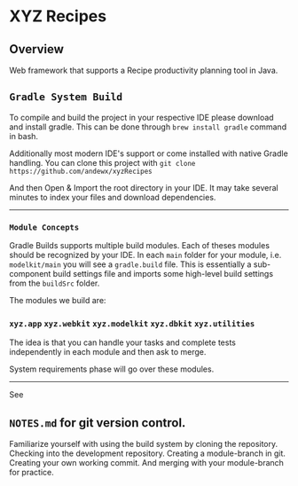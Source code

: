 # XYZ Recipes
## Overview
Web framework that supports a Recipe productivity planning tool in Java.

## ``Gradle System Build``

To compile and build the project in your respective IDE please download and install gradle. This can be done through
```brew install gradle``` command in bash. 

Additionally most modern IDE's support or come installed with native Gradle handling. You can clone this project with
```git clone https://github.com/andewx/xyzRecipes```

And then Open & Import the root directory in your IDE. It may take several minutes to index your files and download dependencies. 

---
### ``Module Concepts``

Gradle Builds supports multiple build modules. Each of theses modules should be recognized by your IDE. In each ``main`` folder for your module, i.e. ``modelkit/main`` you will see a ``gradle.build`` file. This is essentially a sub-component build settings file and imports some high-level build settings from the ``buildSrc`` folder. 

The modules we build are: 

### ``xyz.app`` ``xyz.webkit`` ``xyz.modelkit`` ``xyz.dbkit`` ``xyz.utilities``

The idea is that you can handle your tasks and complete tests independently in each module and then ask to merge.

System requirements phase will go over these modules. 

---
See 

## ``NOTES.md`` for git version control. 

Familiarize yourself with using the build system by cloning the repository. Checking into the development repository. Creating a module-branch in git. Creating your own working commit. And merging with your module-branch for practice. 





